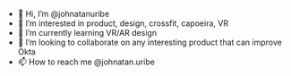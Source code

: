 - 👋 Hi, I’m @johnatanuribe
- 👀 I’m interested in product, design, crossfit, capoeira, VR
- 🌱 I’m currently learning VR/AR design
- 💞️ I’m looking to collaborate on any interesting product that can improve Okta
- 📫 How to reach me @johnatan.uribe

<!---
johnatanuribe-okta/johnatanuribe-okta is a ✨ special ✨ repository because its `README.md` (this file) appears on your GitHub profile.
You can click the Preview link to take a look at your changes.
--->

